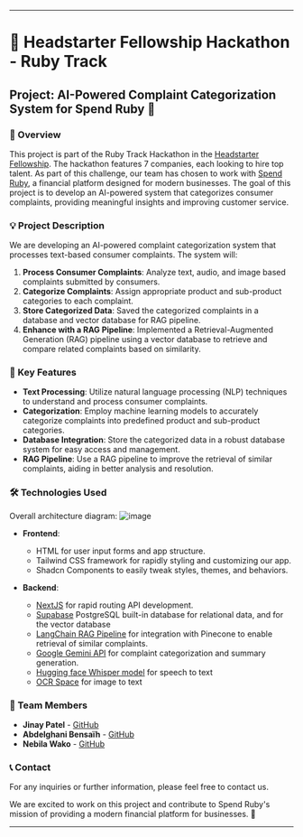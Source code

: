 
---
# 🚀 Headstarter Fellowship Hackathon - Ruby Track

## Project: AI-Powered Complaint Categorization System for Spend Ruby 💼

### 📝 Overview
This project is part of the Ruby Track Hackathon in the [Headstarter Fellowship](https://headstarter.co/). The hackathon features 7 companies, each looking to hire top talent. As part of this challenge, our team has chosen to work with [Spend Ruby](https://spendruby.com/), a financial platform designed for modern businesses. The goal of this project is to develop an AI-powered system that categorizes consumer complaints, providing meaningful insights and improving customer service.

### 💡 Project Description
We are developing an AI-powered complaint categorization system that processes text-based consumer complaints. The system will:

1. **Process Consumer Complaints**: Analyze text, audio, and image based complaints submitted by consumers.
2. **Categorize Complaints**: Assign appropriate product and sub-product categories to each complaint.
3. **Store Categorized Data**: Saved the categorized complaints in a database and vector database for RAG pipeline.
4. **Enhance with a RAG Pipeline**: Implemented a Retrieval-Augmented Generation (RAG) pipeline using a vector database to retrieve and compare related complaints based on similarity.

### 🔑 Key Features
- **Text Processing**: Utilize natural language processing (NLP) techniques to understand and process consumer complaints.
- **Categorization**: Employ machine learning models to accurately categorize complaints into predefined product and sub-product categories.
- **Database Integration**: Store the categorized data in a robust database system for easy access and management.
- **RAG Pipeline**: Use a RAG pipeline to improve the retrieval of similar complaints, aiding in better analysis and resolution.

### 🛠️ Technologies Used
Overall architecture diagram:
![image](https://github.com/user-attachments/assets/8bd6743b-8925-4c77-9866-50a11c1d51c4)

- **Frontend**:
   - HTML for user input forms and app structure.
   - Tailwind CSS framework for rapidly styling and customizing our app.
   - Shadcn Components to easily tweak styles, themes, and behaviors.

- **Backend**: 
   - [NextJS](https://nextjs.org/) for rapid routing API development.
   - [Supabase](https://supabase.com/) PostgreSQL built-in database for relational data, and for the vector database
   - [LangChain RAG Pipeline](https://python.langchain.com/v0.2/docs/tutorials/rag/) for integration with Pinecone to enable retrieval of similar complaints.
   - [Google Gemini API](https://ai.google.dev/) for complaint categorization and summary generation.
   - [Hugging face Whisper model](https://huggingface.co/openai/whisper-large-v3) for speech to text
   - [OCR Space](https://ocr.space/ocrapi) for image to text

### 👥 Team Members
- **Jinay Patel** - [GitHub](https://github.com/Github11200)
- **Abdelghani Bensaïh** - [GitHub](https://github.com/yourusername)
- **Nebila Wako** - [GitHub](https://github.com/nebilawako)

### 📞 Contact
For any inquiries or further information, please feel free to contact us.

We are excited to work on this project and contribute to Spend Ruby's mission of providing a modern financial platform for businesses. 🌟

---

